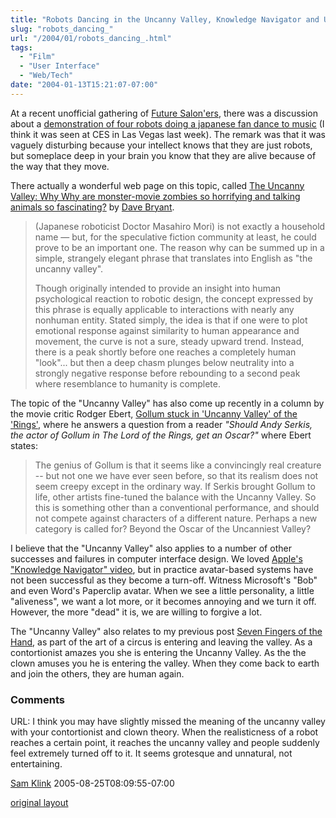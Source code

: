 ```yaml
---
title: "Robots Dancing in the Uncanny Valley, Knowledge Navigator and UI Design"
slug: "robots_dancing_"
url: "/2004/01/robots_dancing_.html"
tags:
  - "Film"
  - "User Interface"
  - "Web/Tech"
date: "2004-01-13T15:21:07-07:00"
---
```

<p>At a recent unofficial gathering of <a href="http://finnern.com/future/">Future Salon'ers</a>, there was a discussion about a <a href="http://pc.watch.impress.co.jp/docs/2003/1218/sony_06.wmv">demonstration of four robots doing a japanese fan dance to music</a> (I think it was seen at CES in Las Vegas last week). The remark was that it was vaguely disturbing because your intellect knows that they are just robots, but someplace deep in your brain you know that they are alive because of the way that they move.</p>
<p>There actually a wonderful web page on this topic, called <a href="http://www.arclight.net/~pdb/glimpses/valley.html">The Uncanny Valley: Why Why are monster-movie zombies so horrifying and talking animals so fascinating?</a> by <a href="http://www.arclight.net/~pdb/">Dave Bryant</a>.</p>
<blockquote>(Japanese roboticist Doctor Masahiro Mori) is not exactly a household name — but, for the speculative fiction community at least, he could prove to be an important one. The reason why can be summed up in a simple, strangely elegant phrase that translates into English as "the uncanny valley".
<p>Though originally intended to provide an insight into human psychological reaction to robotic design, the concept expressed by this phrase is equally applicable to interactions with nearly any nonhuman entity. Stated simply, the idea is that if one were to plot emotional response against similarity to human appearance and movement, the curve is not a sure, steady upward trend. Instead, there is a peak shortly before one reaches a completely human "look"... but then a deep chasm plunges below neutrality into a strongly negative response before rebounding to a second peak where resemblance to humanity is complete.</blockquote>The topic of the "Uncanny Valley" has also come up recently in a column by the movie critic Rodger Ebert, <a href="http://www.suntimes.com/output/answ-man/sho-sunday-ebert11.html">Gollum stuck in 'Uncanny Valley' of the 'Rings'</a>, where he answers a question from a reader <i>"Should Andy Serkis, the actor of Gollum in The Lord of the Rings, get an Oscar?"</i> where Ebert states:</p>
<blockquote>The genius of Gollum is that it seems like a convincingly real creature -- but not one we have ever seen before, so that its realism does not seem creepy except in the ordinary way. If Serkis brought Gollum to life, other artists fine-tuned the balance with the Uncanny Valley. So this is something other than a conventional performance, and should not compete against characters of a different nature. Perhaps a new category is called for? Beyond the Oscar of the Uncanniest Valley?</blockquote>I believe that the "Uncanny Valley" also applies to a number of other successes and failures in computer interface design. We loved <a href="http://www.bu.edu/jlengel/kn65kfs.mov">Apple's "Knowledge Navigator" video</a>, but in practice avatar-based systems have not been successful as they become a turn-off. Witness Microsoft's "Bob" and even Word's Paperclip avatar. When we see a little personality, a little "aliveness", we want a lot more, or it becomes annoying and we turn it off. However, the more "dead" it is, we are willing to forgive a lot.
<p>The "Uncanny Valley" also relates to my previous post <a href="/2004/01/seven_fingers_o.html">Seven Fingers of the Hand</a>, as part of the art of a circus is entering and leaving the valley. As a contortionist amazes you she is entering the Uncanny Valley. As the the clown amuses you he is entering the valley. When they come back to earth and join the others, they are human again.</p>
<footer><h3>Comments</h3>
<div class="u-comment h-cite">
<p class="p-content p-name">URL:
I think you may have slightly missed the meaning of the uncanny valley with your contortionist and clown theory.
When the realisticness of a robot reaches a certain point, it reaches the uncanny valley and people suddenly feel extremely turned off to it.  It seems grotesque and unnatural, not entertaining.
</p>
<a class="u-author h-card" href="#">Sam Klink</a>
<time class="dt-published" datetime="2005-08-25T08:09:55-07:00">2005-08-25T08:09:55-07:00</time>
</div>
</footer>
<p class="previous"><a href="/previous/2004/01/robots_dancing_.html" rel="syndication nofollow" class="u-syndication" >original layout</a></p>
